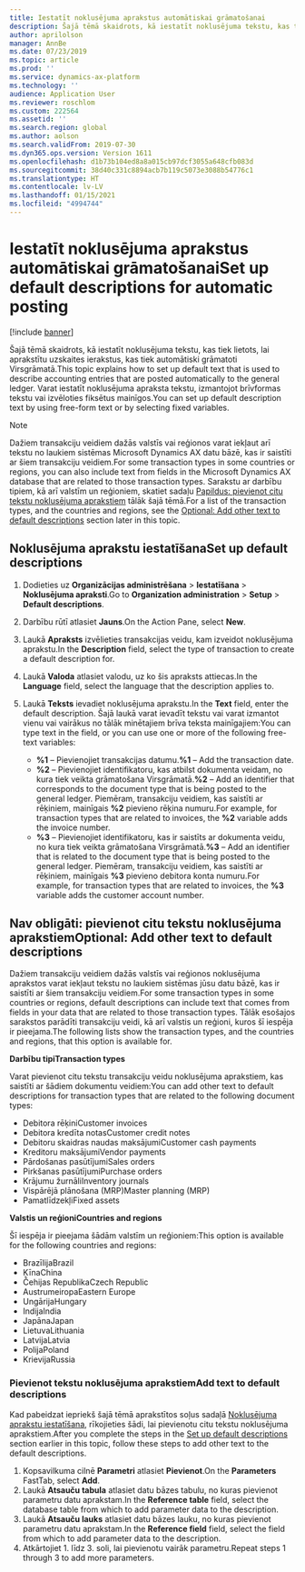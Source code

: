 ```yaml
---
title: Iestatīt noklusējuma aprakstus automātiskai grāmatošanai
description: Šajā tēmā skaidrots, kā iestatīt noklusējuma tekstu, kas tiek lietots, lai aprakstītu uzskaites ierakstus, kas tiek automātiski grāmatoti Virsgrāmatā. Varat iestatīt noklusējuma apraksta tekstu, izmantojot brīvformas tekstu vai izvēloties fiksētus mainīgos.
author: aprilolson
manager: AnnBe
ms.date: 07/23/2019
ms.topic: article
ms.prod: ''
ms.service: dynamics-ax-platform
ms.technology: ''
audience: Application User
ms.reviewer: roschlom
ms.custom: 222564
ms.assetid: ''
ms.search.region: global
ms.author: aolson
ms.search.validFrom: 2019-07-30
ms.dyn365.ops.version: Version 1611
ms.openlocfilehash: d1b73b104ed8a8a015cb97dcf3055a648cfb083d
ms.sourcegitcommit: 38d40c331c8894acb7b119c5073e3088b54776c1
ms.translationtype: HT
ms.contentlocale: lv-LV
ms.lasthandoff: 01/15/2021
ms.locfileid: "4994744"
---
```

# <a name="set-up-default-descriptions-for-automatic-posting"></a><span data-ttu-id="6511e-104">Iestatīt noklusējuma aprakstus automātiskai grāmatošanai</span><span class="sxs-lookup"><span data-stu-id="6511e-104">Set up default descriptions for automatic posting</span></span>

[!include [banner](../includes/banner.md)]

<span data-ttu-id="6511e-105">Šajā tēmā skaidrots, kā iestatīt noklusējuma tekstu, kas tiek lietots, lai aprakstītu uzskaites ierakstus, kas tiek automātiski grāmatoti Virsgrāmatā.</span><span class="sxs-lookup"><span data-stu-id="6511e-105">This topic explains how to set up default text that is used to describe accounting entries that are posted automatically to the general ledger.</span></span> <span data-ttu-id="6511e-106">Varat iestatīt noklusējuma apraksta tekstu, izmantojot brīvformas tekstu vai izvēloties fiksētus mainīgos.</span><span class="sxs-lookup"><span data-stu-id="6511e-106">You can set up default description text by using free-form text or by selecting fixed variables.</span></span>

> [!NOTE]
> <span data-ttu-id="6511e-107">Dažiem transakciju veidiem dažās valstīs vai reģionos varat iekļaut arī tekstu no laukiem sistēmas Microsoft Dynamics AX datu bāzē, kas ir saistīti ar šiem transakciju veidiem.</span><span class="sxs-lookup"><span data-stu-id="6511e-107">For some transaction types in some countries or regions, you can also include text from fields in the Microsoft Dynamics AX database that are related to those transaction types.</span></span> <span data-ttu-id="6511e-108">Sarakstu ar darbību tipiem, kā arī valstīm un reģioniem, skatiet sadaļu [Papildus: pievienot citu tekstu noklusējuma aprakstiem](#optional-add-other-text-to-default-descriptions) tālāk šajā tēmā.</span><span class="sxs-lookup"><span data-stu-id="6511e-108">For a list of the transaction types, and the countries and regions, see the [Optional: Add other text to default descriptions](#optional-add-other-text-to-default-descriptions) section later in this topic.</span></span>

## <a name="set-up-default-descriptions"></a><span data-ttu-id="6511e-109">Noklusējuma aprakstu iestatīšana</span><span class="sxs-lookup"><span data-stu-id="6511e-109">Set up default descriptions</span></span>

1. <span data-ttu-id="6511e-110">Dodieties uz **Organizācijas administrēšana** \> **Iestatīšana** \> **Noklusējuma apraksti**.</span><span class="sxs-lookup"><span data-stu-id="6511e-110">Go to **Organization administration** \> **Setup** \> **Default descriptions**.</span></span>
2. <span data-ttu-id="6511e-111">Darbību rūtī atlasiet **Jauns**.</span><span class="sxs-lookup"><span data-stu-id="6511e-111">On the Action Pane, select **New**.</span></span>
3. <span data-ttu-id="6511e-112">Laukā **Apraksts** izvēlieties transakcijas veidu, kam izveidot noklusējuma aprakstu.</span><span class="sxs-lookup"><span data-stu-id="6511e-112">In the **Description** field, select the type of transaction to create a default description for.</span></span>
4. <span data-ttu-id="6511e-113">Laukā **Valoda** atlasiet valodu, uz ko šis apraksts attiecas.</span><span class="sxs-lookup"><span data-stu-id="6511e-113">In the **Language** field, select the language that the description applies to.</span></span>
5. <span data-ttu-id="6511e-114">Laukā **Teksts** ievadiet noklusējuma aprakstu.</span><span class="sxs-lookup"><span data-stu-id="6511e-114">In the **Text** field, enter the default description.</span></span> <span data-ttu-id="6511e-115">Šajā laukā varat ievadīt tekstu vai varat izmantot vienu vai vairākus no tālāk minētajiem brīva teksta mainīgajiem:</span><span class="sxs-lookup"><span data-stu-id="6511e-115">You can type text in the field, or you can use one or more of the following free-text variables:</span></span>

    - <span data-ttu-id="6511e-116">**%1** – Pievienojiet transakcijas datumu.</span><span class="sxs-lookup"><span data-stu-id="6511e-116">**%1** – Add the transaction date.</span></span>
    - <span data-ttu-id="6511e-117">**%2** – Pievienojiet identifikatoru, kas atbilst dokumenta veidam, no kura tiek veikta grāmatošana Virsgrāmatā.</span><span class="sxs-lookup"><span data-stu-id="6511e-117">**%2** – Add an identifier that corresponds to the document type that is being posted to the general ledger.</span></span> <span data-ttu-id="6511e-118">Piemēram, transakciju veidiem, kas saistīti ar rēķiniem, mainīgais **%2** pievieno rēķina numuru.</span><span class="sxs-lookup"><span data-stu-id="6511e-118">For example, for transaction types that are related to invoices, the **%2** variable adds the invoice number.</span></span>
    - <span data-ttu-id="6511e-119">**%3** – Pievienojiet identifikatoru, kas ir saistīts ar dokumenta veidu, no kura tiek veikta grāmatošana Virsgrāmatā.</span><span class="sxs-lookup"><span data-stu-id="6511e-119">**%3** – Add an identifier that is related to the document type that is being posted to the general ledger.</span></span> <span data-ttu-id="6511e-120">Piemēram, transakciju veidiem, kas saistīti ar rēķiniem, mainīgais **%3** pievieno debitora konta numuru.</span><span class="sxs-lookup"><span data-stu-id="6511e-120">For example, for transaction types that are related to invoices, the **%3** variable adds the customer account number.</span></span>

## <a name="optional-add-other-text-to-default-descriptions"></a><span data-ttu-id="6511e-121">Nav obligāti: pievienot citu tekstu noklusējuma aprakstiem</span><span class="sxs-lookup"><span data-stu-id="6511e-121">Optional: Add other text to default descriptions</span></span>

<span data-ttu-id="6511e-122">Dažiem transakciju veidiem dažās valstīs vai reģionos noklusējuma aprakstos varat iekļaut tekstu no laukiem sistēmas jūsu datu bāzē, kas ir saistīti ar šiem transakciju veidiem.</span><span class="sxs-lookup"><span data-stu-id="6511e-122">For some transaction types in some countries or regions, default descriptions can include text that comes from fields in your data that are related to those transaction types.</span></span> <span data-ttu-id="6511e-123">Tālāk esošajos sarakstos parādīti transakciju veidi, kā arī valstis un reģioni, kuros šī iespēja ir pieejama.</span><span class="sxs-lookup"><span data-stu-id="6511e-123">The following lists show the transaction types, and the countries and regions, that this option is available for.</span></span>

<span data-ttu-id="6511e-124">**Darbību tipi**</span><span class="sxs-lookup"><span data-stu-id="6511e-124">**Transaction types**</span></span>

<span data-ttu-id="6511e-125">Varat pievienot citu tekstu transakciju veidu noklusējuma aprakstiem, kas saistīti ar šādiem dokumentu veidiem:</span><span class="sxs-lookup"><span data-stu-id="6511e-125">You can add other text to default descriptions for transaction types that are related to the following document types:</span></span>

- <span data-ttu-id="6511e-126">Debitora rēķini</span><span class="sxs-lookup"><span data-stu-id="6511e-126">Customer invoices</span></span>
- <span data-ttu-id="6511e-127">Debitora kredīta notas</span><span class="sxs-lookup"><span data-stu-id="6511e-127">Customer credit notes</span></span>
- <span data-ttu-id="6511e-128">Debitoru skaidras naudas maksājumi</span><span class="sxs-lookup"><span data-stu-id="6511e-128">Customer cash payments</span></span>
- <span data-ttu-id="6511e-129">Kreditoru maksājumi</span><span class="sxs-lookup"><span data-stu-id="6511e-129">Vendor payments</span></span>
- <span data-ttu-id="6511e-130">Pārdošanas pasūtījumi</span><span class="sxs-lookup"><span data-stu-id="6511e-130">Sales orders</span></span>
- <span data-ttu-id="6511e-131">Pirkšanas pasūtījumi</span><span class="sxs-lookup"><span data-stu-id="6511e-131">Purchase orders</span></span>
- <span data-ttu-id="6511e-132">Krājumu žurnāli</span><span class="sxs-lookup"><span data-stu-id="6511e-132">Inventory journals</span></span>
- <span data-ttu-id="6511e-133">Vispārējā plānošana (MRP)</span><span class="sxs-lookup"><span data-stu-id="6511e-133">Master planning (MRP)</span></span>
- <span data-ttu-id="6511e-134">Pamatlīdzekļi</span><span class="sxs-lookup"><span data-stu-id="6511e-134">Fixed assets</span></span>

<span data-ttu-id="6511e-135">**Valstis un reģioni**</span><span class="sxs-lookup"><span data-stu-id="6511e-135">**Countries and regions**</span></span>

<span data-ttu-id="6511e-136">Šī iespēja ir pieejama šādām valstīm un reģioniem:</span><span class="sxs-lookup"><span data-stu-id="6511e-136">This option is available for the following countries and regions:</span></span>

- <span data-ttu-id="6511e-137">Brazīlija</span><span class="sxs-lookup"><span data-stu-id="6511e-137">Brazil</span></span>
- <span data-ttu-id="6511e-138">Ķīna</span><span class="sxs-lookup"><span data-stu-id="6511e-138">China</span></span>
- <span data-ttu-id="6511e-139">Čehijas Republika</span><span class="sxs-lookup"><span data-stu-id="6511e-139">Czech Republic</span></span>
- <span data-ttu-id="6511e-140">Austrumeiropa</span><span class="sxs-lookup"><span data-stu-id="6511e-140">Eastern Europe</span></span>
- <span data-ttu-id="6511e-141">Ungārija</span><span class="sxs-lookup"><span data-stu-id="6511e-141">Hungary</span></span>
- <span data-ttu-id="6511e-142">Indija</span><span class="sxs-lookup"><span data-stu-id="6511e-142">India</span></span>
- <span data-ttu-id="6511e-143">Japāna</span><span class="sxs-lookup"><span data-stu-id="6511e-143">Japan</span></span>
- <span data-ttu-id="6511e-144">Lietuva</span><span class="sxs-lookup"><span data-stu-id="6511e-144">Lithuania</span></span>
- <span data-ttu-id="6511e-145">Latvija</span><span class="sxs-lookup"><span data-stu-id="6511e-145">Latvia</span></span>
- <span data-ttu-id="6511e-146">Polija</span><span class="sxs-lookup"><span data-stu-id="6511e-146">Poland</span></span>
- <span data-ttu-id="6511e-147">Krievija</span><span class="sxs-lookup"><span data-stu-id="6511e-147">Russia</span></span>

### <a name="add-text-to-default-descriptions"></a><span data-ttu-id="6511e-148">Pievienot tekstu noklusējuma aprakstiem</span><span class="sxs-lookup"><span data-stu-id="6511e-148">Add text to default descriptions</span></span>

<span data-ttu-id="6511e-149">Kad pabeidzat iepriekš šajā tēmā aprakstītos soļus sadaļā [Noklusējuma aprakstu iestatīšana](#set-up-default-descriptions), rīkojieties šādi, lai pievienotu citu tekstu noklusējuma aprakstiem.</span><span class="sxs-lookup"><span data-stu-id="6511e-149">After you complete the steps in the [Set up default descriptions](#set-up-default-descriptions) section earlier in this topic, follow these steps to add other text to the default descriptions.</span></span>

1. <span data-ttu-id="6511e-150">Kopsavilkuma cilnē **Parametri** atlasiet **Pievienot**.</span><span class="sxs-lookup"><span data-stu-id="6511e-150">On the **Parameters** FastTab, select **Add**.</span></span>
2. <span data-ttu-id="6511e-151">Laukā **Atsauču tabula** atlasiet datu bāzes tabulu, no kuras pievienot parametru datu aprakstam.</span><span class="sxs-lookup"><span data-stu-id="6511e-151">In the **Reference table** field, select the database table from which to add parameter data to the description.</span></span>
3. <span data-ttu-id="6511e-152">Laukā **Atsauču lauks** atlasiet datu bāzes lauku, no kuras pievienot parametru datu aprakstam.</span><span class="sxs-lookup"><span data-stu-id="6511e-152">In the **Reference field** field, select the field from which to add parameter data to the description.</span></span>
4. <span data-ttu-id="6511e-153">Atkārtojiet 1. līdz 3. soli, lai pievienotu vairāk parametru.</span><span class="sxs-lookup"><span data-stu-id="6511e-153">Repeat steps 1 through 3 to add more parameters.</span></span>
